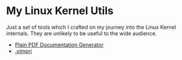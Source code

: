 # My Linux Kernel Utils

Just a set of tools which I crafted on my journey into the Linux Kernel
internals. They are unlikely to be useful to the wide audience.

- [Plain PDF Documentation Generator](doc_gen_pdf)
- [.vimprj](linux-vimprj)
